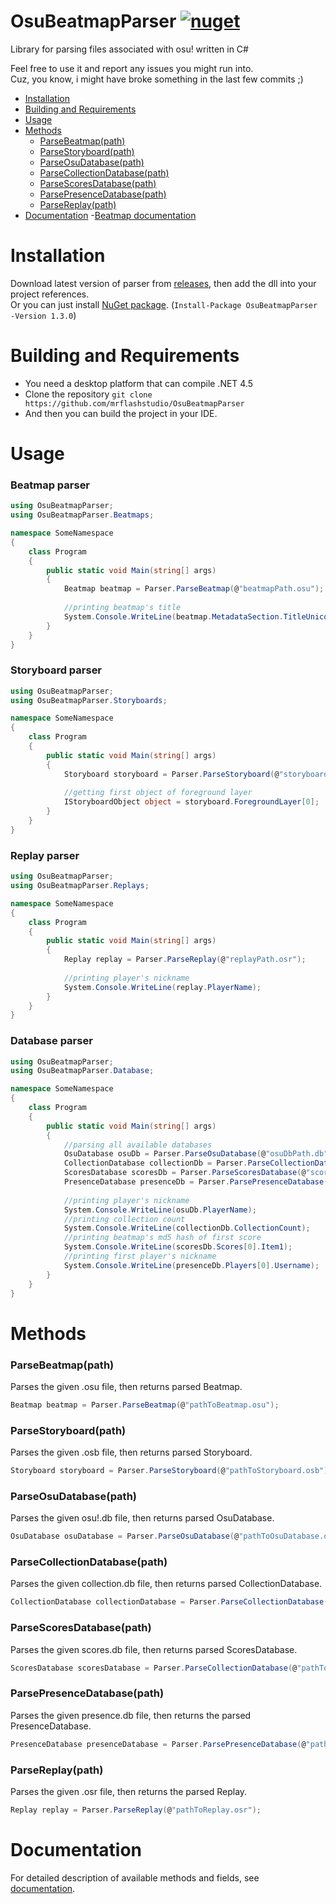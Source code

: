 # OsuBeatmapParser [![nuget](https://img.shields.io/nuget/v/OsuBeatmapParser.svg)](https://www.nuget.org/packages/OsuBeatmapParser)

Library for parsing files associated with osu! written in C#

Feel free to use it and report any issues you might run into.  
Cuz, you know, i might have broke something in the last few commits ;)  

- [Installation](#installation)  
- [Building and Requirements](#building-and-requirements)  
- [Usage](#usage)  
- [Methods](#methods)  
    - [ParseBeatmap(path)](#parsebeatmappath)
    - [ParseStoryboard(path)](#parsestoryboardpath)
    - [ParseOsuDatabase(path)](#parseosudatabasepath)
    - [ParseCollectionDatabase(path)](#parsecollectiondatabasepath)
    - [ParseScoresDatabase(path)](#parsescoresdatabasepath)
    - [ParsePresenceDatabase(path)](#parsepresencedatabasepath)
    - [ParseReplay(path)](#parsereplaypath)
- [Documentation](#documentation)
    -[Beatmap documentation](docs/BeatmapDocumentation.md)

# Installation
Download latest version of parser from [releases](https://github.com/mrflashstudio/OsuBeatmapParser/releases), then add the dll into your project references.  
Or you can just install [NuGet package](https://www.nuget.org/packages/OsuBeatmapParser). (`Install-Package OsuBeatmapParser -Version 1.3.0`)

# Building and Requirements
- You need a desktop platform that can compile .NET 4.5
- Clone the repository `git clone https://github.com/mrflashstudio/OsuBeatmapParser`
- And then you can build the project in your IDE.

# Usage
### Beatmap parser
```cs
using OsuBeatmapParser;
using OsuBeatmapParser.Beatmaps;

namespace SomeNamespace
{
    class Program
    {
        public static void Main(string[] args)
        {
            Beatmap beatmap = Parser.ParseBeatmap(@"beatmapPath.osu");
            
            //printing beatmap's title
            System.Console.WriteLine(beatmap.MetadataSection.TitleUnicode);
        }
    }
}
```

### Storyboard parser
```cs
using OsuBeatmapParser;
using OsuBeatmapParser.Storyboards;

namespace SomeNamespace
{
    class Program
    {
        public static void Main(string[] args)
        {
            Storyboard storyboard = Parser.ParseStoryboard(@"storyboardPath.osb");
            
            //getting first object of foreground layer
            IStoryboardObject object = storyboard.ForegroundLayer[0];
        }
    }
}
```

### Replay parser
```cs
using OsuBeatmapParser;
using OsuBeatmapParser.Replays;

namespace SomeNamespace
{
    class Program
    {
        public static void Main(string[] args)
        {
            Replay replay = Parser.ParseReplay(@"replayPath.osr");
            
            //printing player's nickname
            System.Console.WriteLine(replay.PlayerName);
        }
    }
}
```

### Database parser
```cs
using OsuBeatmapParser;
using OsuBeatmapParser.Database;

namespace SomeNamespace
{
    class Program
    {
        public static void Main(string[] args)
        {
            //parsing all available databases
            OsuDatabase osuDb = Parser.ParseOsuDatabase(@"osuDbPath.db");
            CollectionDatabase collectionDb = Parser.ParseCollectionDatabase(@"collectionDbPath.db");
            ScoresDatabase scoresDb = Parser.ParseScoresDatabase(@"scoresDbPath.db");
            PresenceDatabase presenceDb = Parser.ParsePresenceDatabase(@"presenceDbPath.db");
            
            //printing player's nickname
            System.Console.WriteLine(osuDb.PlayerName);
            //printing collection count
            System.Console.WriteLine(collectionDb.CollectionCount);
            //printing beatmap's md5 hash of first score
            System.Console.WriteLine(scoresDb.Scores[0].Item1);
            //printing first player's nickname
            System.Console.WriteLine(presenceDb.Players[0].Username);
        }
    }
}
```

# Methods
### ParseBeatmap(path)
Parses the given .osu file, then returns parsed Beatmap.
```cs
Beatmap beatmap = Parser.ParseBeatmap(@"pathToBeatmap.osu");
```

### ParseStoryboard(path)
Parses the given .osb file, then returns parsed Storyboard.
```cs
Storyboard storyboard = Parser.ParseStoryboard(@"pathToStoryboard.osb");
```

### ParseOsuDatabase(path)
Parses the given osu!.db file, then returns parsed OsuDatabase.
```cs
OsuDatabase osuDatabase = Parser.ParseOsuDatabase(@"pathToOsuDatabase.osb");
```

### ParseCollectionDatabase(path)
Parses the given collection.db file, then returns parsed CollectionDatabase.
```cs
CollectionDatabase collectionDatabase = Parser.ParseCollectionDatabase(@"pathToCollectionDb.db");
```

### ParseScoresDatabase(path)
Parses the given scores.db file, then returns parsed ScoresDatabase.
```cs
ScoresDatabase scoresDatabase = Parser.ParseCollectionDatabase(@"pathToScoresDb.db");
```

### ParsePresenceDatabase(path)
Parses the given presence.db file, then returns the parsed PresenceDatabase.
```cs
PresenceDatabase presenceDatabase = Parser.ParsePresenceDatabase(@"pathToPresenceDb.db");
```

### ParseReplay(path)
Parses the given .osr file, then returns the parsed Replay.
```cs
Replay replay = Parser.ParseReplay(@"pathToReplay.osr");
```

# Documentation
For detailed description of available methods and fields, see [documentation](docs).
